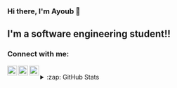 
### Hi there, I'm Ayoub 👋
## I'm a software engineering student!!
### Connect with me:

[<img align="left" alt="codeSTACKr | Twitter" width="22px" src="https://cdn.jsdelivr.net/npm/simple-icons@v3/icons/twitter.svg" />][twitter]
[<img align="left" alt="codeSTACKr | LinkedIn" width="22px" src="https://cdn.jsdelivr.net/npm/simple-icons@v3/icons/linkedin.svg" />][linkedin]
[<img align="left" alt="codeSTACKr | Instagram" width="22px" src="https://cdn.jsdelivr.net/npm/simple-icons@v3/icons/instagram.svg" />][instagram]

<br />


<details>
  <summary>:zap: GitHub Stats</summary>
  <img align="left" alt="AyoubGrioui's GitHub Stats" src="https://github-readme-stats.vercel.app/api?username=AyoubGrioui&theme=dracula" />
  <p align="left">
  <a href="https://badges.pufler.dev/visits/ayoubgrioui/ayoubgrioui">
    <img src="https://badges.pufler.dev/visits/ayoubgrioui/ayoubgrioui?style=flat-square&color=blue&logo=github?1" alt="Visits Badge">
  </a>
  <a href="https://badges.pufler.dev/years/ayoubgrioui">
    <img src="https://badges.pufler.dev/years/ayoubgrioui?style=flat-square&color=blue&logo=github?1" alt="Years">
  </a>
  <a href="https://badges.pufler.dev/repos/ayoubgrioui">
    <img src="https://badges.pufler.dev/repos/ayoubgrioui?style=flat-square&color=blue&logo=github?1" alt="Repos">
  </a>
</p>
  
</details>


[twitter]: https://twitter.com/grioui_ayoub
[instagram]: https://www.instagram.com/theworld.is.gray
[linkedin]: https://www.linkedin.com/in/griouiayoub/


